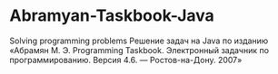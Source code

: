 # Abramyan-Taskbook-Java
Solving programming problems
Решение задач на Java по изданию «Абрамян М. Э. Programming Taskbook. Электронный задачник по программированию. Версия 4.6. — Ростов-на-Дону. 2007»
